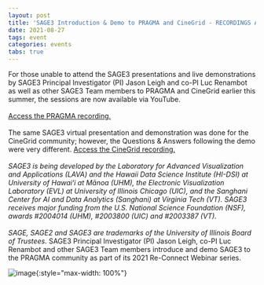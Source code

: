 ```yaml
---
layout: post
title: 'SAGE3 Introduction & Demo to PRAGMA and CineGrid - RECORDINGS AVAILABLE'
date: 2021-08-27
tags: event
categories: events
tabs: true
---
```


For those unable to attend the SAGE3 presentations and live demonstrations by SAGE3 Principal Investigator (PI) Jason Leigh and co-PI Luc Renambot as well as other SAGE3 Team members to PRAGMA and CineGrid earlier this summer, the sessions are now available via YouTube.<br><br>
<a href="https://youtu.be/UprsquVI6yo">Access the PRAGMA recording.</a><br><br>
The same SAGE3 virtual presentation and demonstration was done for the CineGrid community; however, the Questions & Answers following the demo were very different.  <a href="https://www.youtube.com/watch?v=PyE09TxwhPE">Access the CineGrid recording.</a><br><br>
<i>SAGE3 is being developed by the Laboratory for Advanced Visualization and Applications (LAVA) and the Hawaii Data Science Institute (HI-DSI) at University of Hawaiʻi at Mānoa (UHM), the Electronic Visualization Laboratory (EVL) at University of Illinois Chicago (UIC), and the Sanghani Center for AI and Data Analytics (Sanghani) at Virginia Tech (VT). SAGE3 receives major funding from the U.S. National Science Foundation (NSF), awards #2004014 (UHM), #2003800 (UIC) and #2003387 (VT).<br><br>
SAGE, SAGE2 and SAGE3 are trademarks of the University of Illinois Board of Trustees.</i>
SAGE3 Principal Investigator (PI) Jason Leigh, co-PI Luc Renambot and other SAGE3 Team members introduce and demo SAGE3 to the PRAGMA community as part of its 2021 Re-Connect Webinar series.

![image](https://www.evl.uic.edu/output/originals/pragma-sage3-demo-082621.png-srcw.jpg){:style="max-width: 100%"}

